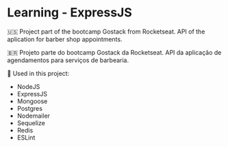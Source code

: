 # Learning - ExpressJS

:us: Project part of the bootcamp Gostack from Rocketseat. API of the aplication for barber shop appointments.

:brazil: Projeto parte do bootcamp Gostack da Rocketseat. API da aplicação de agendamentos para serviços de barbearia.

:toolbox: Used in this project:

- NodeJS
- ExpressJS
- Mongoose
- Postgres
- Nodemailer
- Sequelize
- Redis
- ESLint
